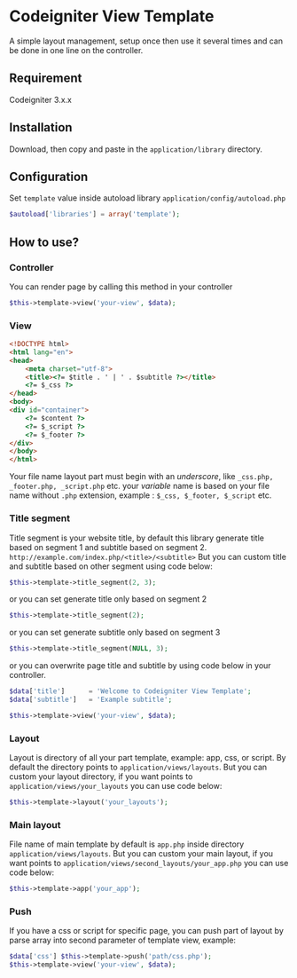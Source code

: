 # Codeigniter View Template
A simple layout management, setup once then use it several times and can be done in one line on the controller.
## Requirement
Codeigniter 3.x.x
## Installation
Download, then copy and paste in the `application/library` directory.
## Configuration
Set `template` value inside autoload library `application/config/autoload.php`
```php
$autoload['libraries'] = array('template');
```
## How to use?
### Controller
You can render page by calling this method in your controller
```php
$this->template->view('your-view', $data);
```
### View
```html
<!DOCTYPE html>
<html lang="en">
<head>
    <meta charset="utf-8">
	<title><?= $title . ' | ' . $subtitle ?></title>
    <?= $_css ?>
</head>
<body>
<div id="container">
    <?= $content ?>
    <?= $_script ?>
    <?= $_footer ?>
</div>
</body>
</html>
```
Your file name layout part must begin with an *underscore*, like `_css.php, _footer.php, _script.php` etc. your *variable* name is based on your file name without `.php` extension, example : `$_css, $_footer, $_script` etc.
### Title segment
Title segment is your website title, by default this library generate title based on segment 1 and subtitle based on segment 2.
`http://example.com/index.php/<title>/<subtitle>`
But you can custom title and subtitle based on other segment using code below:
```php
$this->template->title_segment(2, 3);
```
or you can set generate title only based on segment 2
```php
$this->template->title_segment(2);
```
or you can set generate subtitle only based on segment 3
```php
$this->template->title_segment(NULL, 3);
```
or you can overwrite page title and subtitle by using code below in your controller.
```php
$data['title']		= 'Welcome to Codeigniter View Template';
$data['subtitle']	= 'Example subtitle';

$this->template->view('your-view', $data);
```
### Layout
Layout is directory of all your part template, example: app, css, or script. By default the directory points to `application/views/layouts`. But you can custom your layout directory, if you want points to `application/views/your_layouts` you can use code below:
```php
$this->template->layout('your_layouts');
```
### Main layout
File name of main template by default is `app.php` inside directory `application/views/layouts`. But you can custom your main layout, if you want points to `application/views/second_layouts/your_app.php` you can use code below:
```php
$this->template->app('your_app');
```
### Push
If you have a css or script for specific page, you can push part of layout by parse array into second parameter of template view, example:
```php
$data['css'] $this->template->push('path/css.php');
$this->template->view('your-view', $data);
```
